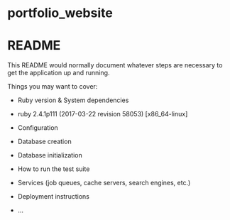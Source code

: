 # portfolio_website
# README

This README would normally document whatever steps are necessary to get the
application up and running.

Things you may want to cover:

* Ruby version & System dependencies
* ruby 2.4.1p111 (2017-03-22 revision 58053) [x86_64-linux]

* Configuration

* Database creation

* Database initialization

* How to run the test suite

* Services (job queues, cache servers, search engines, etc.)

* Deployment instructions

* ...
